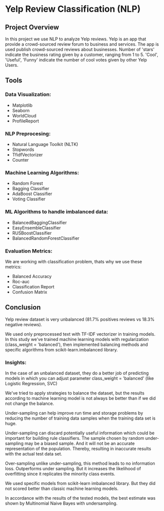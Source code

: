# Yelp Review Classification (NLP)
## Project Overview
In this project we use NLP to analyze Yelp reviews.
Yelp is an app that provide a crowd-sourced review forum to business and services. The app is used publish crowd-sourced reviews about businesses.
Number of 'stars' indicate the business rating given by a customer, ranging from 1 to 5.
'Cool', 'Useful', 'Funny' indicate the number of cool votes given by other Yelp Users.
## Tools
### Data Visualization:
- Matplotlib
- Seaborn
- WorldCloud
- ProfileReport
### NLP Preprocesing:
- Natural Language Toolkit (NLTK)
- Stopwords
- TfidfVectorizer
- Counter
### Machine Learning Algorithms:
- Random Forest
- Bagging Classifier
- AdaBoost Classifier
- Voting Classifier
### ML Algorithms to handle imbalanced data:
- BalancedBaggingClassifier
- EasyEnsembleClassifier
- RUSBoostClassifier
- BalancedRandomForestClassifier
### Evaluation Metrics:
We are working with classification problem, thats why we use these metrics:
- Balanced Accuracy
- Roc-auc
- Classification Report
- Confusion Matrix

## Conclusion

Yelp review dataset is very unbalanced (81.7% positives reviews vs 18.3% negative reviews).

We used only preprocessed text with TF-IDF vectorizer in training models. In this study we've trained machine learning models with regularization (class_weight = 'balanced'), then implemented balancing methods and specific algorithms from scikit-learn.imbalanced library.

### Insights:
In the case of an unbalanced dataset, they do a better job of predicting models in which you can adjust parameter class_weight = 'balanced' (like Logistic Regression, SVC)

We've tried to apply strategies to balance the dataset, but the results according to machine learning model is not always be better than if we did not change the balance.

Under-sampling can help improve run time and storage problems by reducing the number of training data samples when the training data set is huge.

Under-sampling can discard potentially useful information which could be important for building rule classifiers. The sample chosen by random under-sampling may be a biased sample. And it will not be an accurate representation of the population. Thereby, resulting in inaccurate results with the actual test data set.

Over-sampling unlike under-sampling, this method leads to no information loss. Outperforms under sampling. But it increases the likelihood of overfitting since it replicates the minority class events.

We used specific models from scikit-learn imbalanced library. But they did not scored better than classic machine learning models.

In accordance with the results of the tested models, the best estimate was shown by Multinomial Naive Bayes with undersampling.
